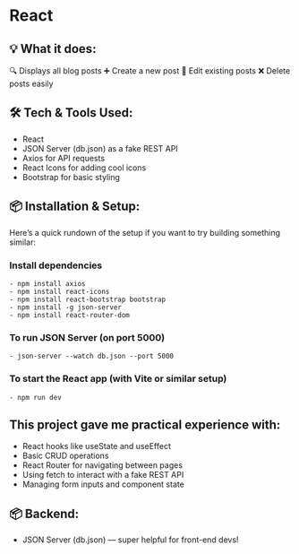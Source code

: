 # React 
## 💡 What it does:
 🔍 Displays all blog posts
 ➕ Create a new post
 📝 Edit existing posts
 ❌ Delete posts easily

## 🛠️ Tech & Tools Used:
- React
- JSON Server (db.json) as a fake REST API
- Axios for API requests
- React Icons for adding cool icons
- Bootstrap for basic styling
  
## 📦 Installation & Setup:
   Here’s a quick rundown of the setup if you want to try building something similar:
   ### Install dependencies
    - npm install axios
    - npm install react-icons
    - npm install react-bootstrap bootstrap
    - npm install -g json-server
    - npm install react-router-dom

   ### To run JSON Server (on port 5000)
    - json-server --watch db.json --port 5000

   ### To start the React app (with Vite or similar setup)
    - npm run dev

## This project gave me practical experience with:
- React hooks like useState and useEffect
- Basic CRUD operations
- React Router for navigating between pages
- Using fetch to interact with a fake REST API
- Managing form inputs and component state

## 📦 Backend: 
- JSON Server (db.json) — super helpful for front-end devs!
